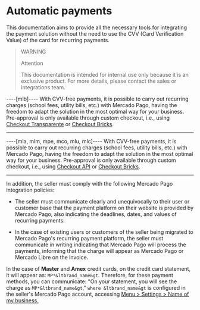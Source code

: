 # Automatic payments

This documentation aims to provide all the necessary tools for integrating the payment solution without the need to use the CVV (Card Verification Value) of the card for recurring payments.

> WARNING
> 
> Attention
> 
> This documentation is intended for internal use only because it is an exclusive product. For more details, please contact the sales or integrations team.

----[mlb]----
With CVV-free payments, it is possible to carry out recurring charges (school fees, utility bills, etc.) with Mercado Pago, having the freedom to adapt the solution in the most optimal way for your business. Pre-approval is only available through custom checkout, i.e., using [Checkout Transparente](/developers/en/docs/checkout-api/landing) or [Checkout Bricks](/developers/en/docs/checkout-bricks/landing).

------------
----[mla, mlm, mpe, mco, mlu, mlc]----
With CVV-free payments, it is possible to carry out recurring charges (school fees, utility bills, etc.) with Mercado Pago, having the freedom to adapt the solution in the most optimal way for your business. Pre-approval is only available through custom checkout, i.e., using [Checkout API](/developers/en/docs/checkout-api/landing) or [Checkout Bricks](/developers/en/docs/checkout-bricks/landing).

------------

In addition, the seller must comply with the following Mercado Pago integration policies:

- The seller must communicate clearly and unequivocally to their user or customer base that the payment platform on their website is provided by Mercado Pago, also indicating the deadlines, dates, and values of recurring payments.

- In the case of existing users or customers of the seller being migrated to Mercado Pago's recurring payment platform, the seller must communicate in writing indicating that Mercado Pago will process the payments, informing that the charge will appear as Mercado Pago or Mercado Libre on the invoice.

In the case of **Master** and **Amex** credit cards, on the credit card statement, it will appear as: `MP*&ltbrand_name&gt`. Therefore, for these payment methods, you can communicate: "On your statement, you will see the charge as `MP*&ltbrand_name&gt`," `where &ltbrand_name&gt` is configured in the seller's Mercado Pago account, accessing [Menu > Settings > Name of my business.](https://www.mercadopago[FAKER][URL][DOMAIN]/business#from-section=menu)